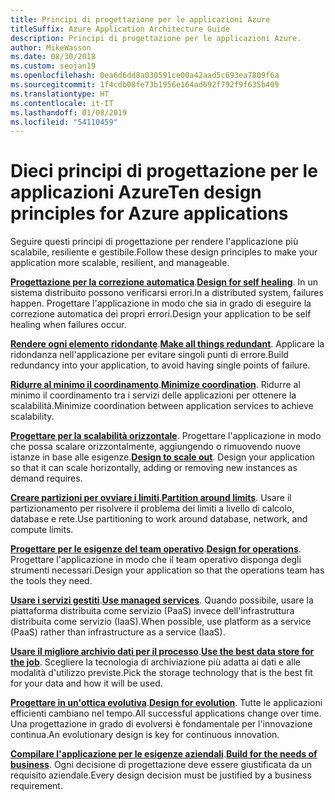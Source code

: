 ```yaml
---
title: Principi di progettazione per le applicazioni Azure
titleSuffix: Azure Application Architecture Guide
description: Principi di progettazione per le applicazioni Azure.
author: MikeWasson
ms.date: 08/30/2018
ms.custom: seojan19
ms.openlocfilehash: 0ea6d6dd8a030591ce00a42aad5c693ea7809f6a
ms.sourcegitcommit: 1f4cdb08fe73b1956e164ad692f792f9f635b409
ms.translationtype: HT
ms.contentlocale: it-IT
ms.lasthandoff: 01/08/2019
ms.locfileid: "54110459"
---
```

# <a name="ten-design-principles-for-azure-applications"></a><span data-ttu-id="298cd-103">Dieci principi di progettazione per le applicazioni Azure</span><span class="sxs-lookup"><span data-stu-id="298cd-103">Ten design principles for Azure applications</span></span>

<span data-ttu-id="298cd-104">Seguire questi principi di progettazione per rendere l'applicazione più scalabile, resiliente e gestibile.</span><span class="sxs-lookup"><span data-stu-id="298cd-104">Follow these design principles to make your application more scalable, resilient, and manageable.</span></span>

<span data-ttu-id="298cd-105">**[Progettazione per la correzione automatica](self-healing.md)**.</span><span class="sxs-lookup"><span data-stu-id="298cd-105">**[Design for self healing](self-healing.md)**.</span></span> <span data-ttu-id="298cd-106">In un sistema distribuito possono verificarsi errori.</span><span class="sxs-lookup"><span data-stu-id="298cd-106">In a distributed system, failures happen.</span></span> <span data-ttu-id="298cd-107">Progettare l'applicazione in modo che sia in grado di eseguire la correzione automatica dei propri errori.</span><span class="sxs-lookup"><span data-stu-id="298cd-107">Design your application to be self healing when failures occur.</span></span>

<span data-ttu-id="298cd-108">**[Rendere ogni elemento ridondante](redundancy.md)**.</span><span class="sxs-lookup"><span data-stu-id="298cd-108">**[Make all things redundant](redundancy.md)**.</span></span> <span data-ttu-id="298cd-109">Applicare la ridondanza nell'applicazione per evitare singoli punti di errore.</span><span class="sxs-lookup"><span data-stu-id="298cd-109">Build redundancy into your application, to avoid having single points of failure.</span></span>

<span data-ttu-id="298cd-110">**[Ridurre al minimo il coordinamento](minimize-coordination.md)**.</span><span class="sxs-lookup"><span data-stu-id="298cd-110">**[Minimize coordination](minimize-coordination.md)**.</span></span> <span data-ttu-id="298cd-111">Ridurre al minimo il coordinamento tra i servizi delle applicazioni per ottenere la scalabilità.</span><span class="sxs-lookup"><span data-stu-id="298cd-111">Minimize coordination between application services to achieve scalability.</span></span>

<span data-ttu-id="298cd-112">**[Progettare per la scalabilità orizzontale](scale-out.md)**. Progettare l'applicazione in modo che possa scalare orizzontalmente, aggiungendo o rimuovendo nuove istanze in base alle esigenze.</span><span class="sxs-lookup"><span data-stu-id="298cd-112">**[Design to scale out](scale-out.md)**. Design your application so that it can scale horizontally, adding or removing new instances as demand requires.</span></span>

<span data-ttu-id="298cd-113">**[Creare partizioni per ovviare i limiti](partition.md)**.</span><span class="sxs-lookup"><span data-stu-id="298cd-113">**[Partition around limits](partition.md)**.</span></span> <span data-ttu-id="298cd-114">Usare il partizionamento per risolvere il problema dei limiti a livello di calcolo, database e rete.</span><span class="sxs-lookup"><span data-stu-id="298cd-114">Use partitioning to work around database, network, and compute limits.</span></span>

<span data-ttu-id="298cd-115">**[Progettare per le esigenze del team operativo](design-for-operations.md)**.</span><span class="sxs-lookup"><span data-stu-id="298cd-115">**[Design for operations](design-for-operations.md)**.</span></span> <span data-ttu-id="298cd-116">Progettare l'applicazione in modo che il team operativo disponga degli strumenti necessari.</span><span class="sxs-lookup"><span data-stu-id="298cd-116">Design your application so that the operations team has the tools they need.</span></span>

<span data-ttu-id="298cd-117">**[Usare i servizi gestiti](managed-services.md)**.</span><span class="sxs-lookup"><span data-stu-id="298cd-117">**[Use managed services](managed-services.md)**.</span></span> <span data-ttu-id="298cd-118">Quando possibile, usare la piattaforma distribuita come servizio (PaaS) invece dell'infrastruttura distribuita come servizio (IaaS).</span><span class="sxs-lookup"><span data-stu-id="298cd-118">When possible, use platform as a service (PaaS) rather than infrastructure as a service (IaaS).</span></span>

<span data-ttu-id="298cd-119">**[Usare il migliore archivio dati per il processo](use-the-best-data-store.md)**.</span><span class="sxs-lookup"><span data-stu-id="298cd-119">**[Use the best data store for the job](use-the-best-data-store.md)**.</span></span> <span data-ttu-id="298cd-120">Scegliere la tecnologia di archiviazione più adatta ai dati e alle modalità d'utilizzo previste.</span><span class="sxs-lookup"><span data-stu-id="298cd-120">Pick the storage technology that is the best fit for your data and how it will be used.</span></span>

<span data-ttu-id="298cd-121">**[Progettare in un'ottica evolutiva](design-for-evolution.md)**.</span><span class="sxs-lookup"><span data-stu-id="298cd-121">**[Design for evolution](design-for-evolution.md)**.</span></span> <span data-ttu-id="298cd-122">Tutte le applicazioni efficienti cambiano nel tempo.</span><span class="sxs-lookup"><span data-stu-id="298cd-122">All successful applications change over time.</span></span> <span data-ttu-id="298cd-123">Una progettazione in grado di evolversi è fondamentale per l'innovazione continua.</span><span class="sxs-lookup"><span data-stu-id="298cd-123">An evolutionary design is key for continuous innovation.</span></span>

<span data-ttu-id="298cd-124">**[Compilare l'applicazione per le esigenze aziendali](build-for-business.md)**.</span><span class="sxs-lookup"><span data-stu-id="298cd-124">**[Build for the needs of business](build-for-business.md)**.</span></span> <span data-ttu-id="298cd-125">Ogni decisione di progettazione deve essere giustificata da un requisito aziendale.</span><span class="sxs-lookup"><span data-stu-id="298cd-125">Every design decision must be justified by a business requirement.</span></span>
